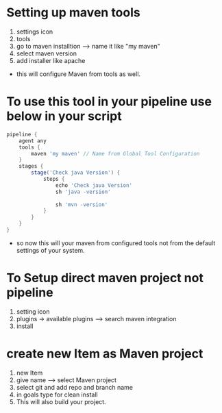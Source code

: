 # Setting up maven tools

1. settings icon
2. tools
3. go to maven installtion --> name it like "my maven"
4. select maven version 
5. add installer like apache

- this will configure Maven from tools as well.

# To use this tool in your pipeline use below in your script
```groovy
pipeline {
    agent any
    tools {
        maven 'my maven' // Name from Global Tool Configuration
    }
    stages {
        stage('Check java Version') {
            steps {
                echo 'Check java Version'
                sh 'java -version'
                
                sh 'mvn -version'
            }
        }
    }
}

```
- so now this will your maven from configured tools not from the default settings of your system.

# To Setup direct maven project not pipeline

1. setting icon
2. plugins -> available plugins --> search maven integration
3. install

# create new Item as Maven project

1. new Item
2. give name --> select Maven project
3. select git and add repo and branch name
4. in goals type for clean install
5. This will also build your project.

